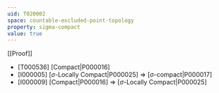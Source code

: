 ```yaml
---
uid: T020002
space: countable-excluded-point-topology
property: sigma-compact
value: true
---
```

[[Proof]]

* [T000536] [Compact|P000016]
* [I000005] [$\sigma$-Locally Compact|P000025] => [$\sigma$-compact|P000017]
* [I000009] [Compact|P000016] => [$\sigma$-Locally Compact|P000025]

